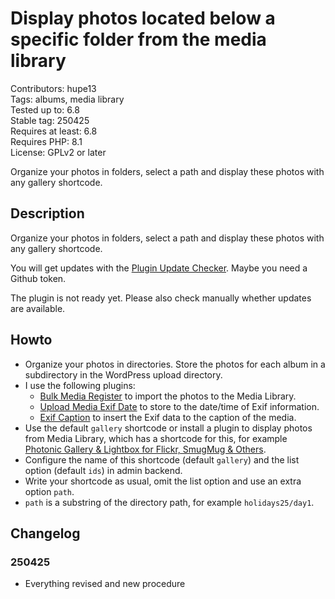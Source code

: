 # Display photos located below a specific folder from the media library

Contributors: hupe13    
Tags: albums, media library  
Tested up to: 6.8  
Stable tag: 250425     
Requires at least: 6.8     
Requires PHP: 8.1     
License: GPLv2 or later

Organize your photos in folders, select a path and display these photos with any gallery shortcode.

## Description

Organize your photos in folders, select a path and display these photos with any gallery shortcode.

You will get updates with the [Plugin Update Checker](https://github.com/YahnisElsts/plugin-update-checker).
Maybe you need a Github token.

The plugin is not ready yet. Please also check manually whether updates are available.

## Howto
<p>
<ul>
<li> Organize your photos in directories. Store the photos for each album in a subdirectory in the WordPress upload directory.</li>
<li> I use the following plugins:
<ul>
 <li> <a href="https://wordpress.org/plugins/bulk-media-register/">Bulk Media Register</a> to import the photos to the Media Library.</li>
 <li> <a href="https://wordpress.org/plugins/upload-media-exif-date/">Upload Media Exif Date</a> to store to the date/time of Exif information.</li>
 <li> <a href="https://wordpress.org/plugins/exif-caption/">Exif Caption</a> to insert the Exif data to the caption of the media.</li>
</ul>
</li>
<li> Use the default <code>gallery</code> shortcode or install a plugin to display photos from Media Library, which has a shortcode for this, for example <a href="https://wordpress.org/plugins/photonic/">Photonic Gallery & Lightbox for Flickr, SmugMug & Others</a>.</li>
<li> Configure the name of this shortcode (default <code>gallery</code>) and the list option (default <code>ids</code>) in admin backend.</li>
<li> Write your shortcode as usual, omit the list option and use an extra option <code>path</code>.</li>
<li> <code>path</code> is a substring of the directory path, for example <code>holidays25/day1</code>.</li>
</ul>
</p>

## Changelog

### 250425

* Everything revised and new procedure
